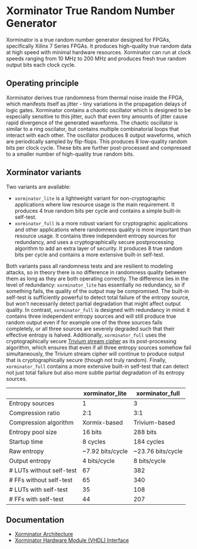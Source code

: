 Xorminator True Random Number Generator
=======================================

Xorminator is a true random number generator designed for FPGAs, specifically Xilinx 7 Series FPGAs. It produces high-quality true random data at high speed with minimal hardware resources. Xorminator can run at clock speeds ranging from 10 MHz to 200 MHz and produces fresh true random output bits each clock cycle.

Operating principle
-------------------

Xorminator derives true randomness from thermal noise inside the FPGA, which manifests itself as jitter - tiny variations in the propagation delays of logic gates. Xorminator contains a chaotic oscillator which is designed to be especially sensitive to this jitter, such that even tiny amounts of jitter cause rapid divergence of the generated waveforms. The chaotic oscillator is similar to a ring oscilator, but contains multiple combinatorial loops that interact with each other. The oscillator produces 8 output waveforms, which are periodically sampled by flip-flops. This produces 8 low-quality random bits per clock cycle. These bits are further post-processed and compressed to a smaller number of high-quality true random bits.

Xorminator variants
-------------------

Two variants are available:
- `xorminator_lite` is a lightweight variant for non-cryptographic applications where low resource usage is the main requirement. It produces 4 true random bits per cycle and contains a simple built-in self-test.
- `xorminator_full` is a more robust variant for cryptographic applications and other applications where randomness quality is more important than resource usage. It contains three independent entropy sources for redundancy, and uses a cryptographically secure postprocessing algorithm to add an extra layer of security. It produces 8 true random bits per cycle and contains a more extensive built-in self-test.

Both variants pass all randomness tests and are resilient to modeling attacks, so in theory there is no difference in randomness quality between them as long as they are both operating correctly. The difference lies in the level of redundancy: `xorminator_lite` has essentially no redundancy, so if something fails, the quality of the output may be compromised. The built-in self-test is sufficiently powerful to detect total failure of the entropy source, but won't necessarily detect partial degradation that might affect output quality. In contrast, `xorminator_full` is designed with redundancy in mind: it contains three independent entropy sources and will still produce true random output even if for example one of the three sources fails completely, or all three sources are severely degraded such that their effective entropy is halved. Additionally, `xorminator_full` uses the cryptographically secure [Trivium stream cipher](https://en.wikipedia.org/wiki/Trivium_(cipher)) as its post-processing algorithm, which ensures that even if all three entropy sources somehow fail simultaneously, the Trivium stream cipher will continue to produce output that is cryptographically secure (though not truly random). Finally, `xorminator_full` contains a more extensive built-in self-test that can detect not just total failure but also more subtle partial degradation of its entropy sources.

|                          | xorminator_lite  | xorminator_full |
| ------------------------ | ---------------- | ----------------- |
| Entropy sources          | 1                | 3                 |
| Compression ratio        | 2:1              | 3:1               |
| Compression algorithm    | Xormix-based     | Trivium-based     |
| Entropy pool size        | 16 bits          | 288 bits          |
| Startup time             | 8 cycles         | 184 cycles        |
| Raw entropy              | ~7.92 bits/cycle | ~23.76 bits/cycle |
| Output entropy           | 4 bits/cycle     | 8 bits/cycle      |
| # LUTs without self-test | 67               | 382               |
| # FFs without self-test  | 65               | 340               |
| # LUTs with self-test    | 35               | 108               |
| # FFs with self-test     | 44               | 207               |

Documentation
-------------

- [Xorminator Architecture](doc/architecture.md)
- [Xorminator Hardware Module (VHDL) Interface](doc/hardware-interface.md)
